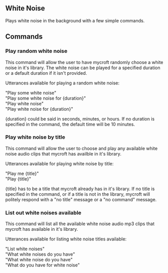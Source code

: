## White Noise
Plays white noise in the background with a few simple commands. 

## Commands
### Play random white noise

This command will allow the user to have mycroft randomly choose a white noise in it's library. The white noise can be played for a specified duration or a default duration if it isn't provided.  

Utterances available for playing a random white noise:  

"Play some white noise"  
"Play some white noise for {duration}"  
"Play white noise"  
"Play white noise for {duration}"  

{duration} could be said in seconds, minutes, or hours. If no duration is specified in the command, the default time will be 10 minutes.  


### Play white noise by title

This command will allow the user to choose and play any available white noise audio clips that mycroft has availble in it's library.  

Utterances available for playing white noise by title:  

"Play me {title}"   
"Play {title}"  

{title} has to be a title that mycroft already has in it's library. If no title is specified in the command, or if a title is not in the library, mycroft will politely respond with a "no title" message or a "no command" message.  

### List out white noises available

This command will list all the available white noise audio mp3 clips that mycroft has available in it's library.  

Utterances available for listing white noise titles available:  

"List white noises"   
"What white noises do you have"   
"What white noise do you have"   
"What do you have for white noise"   
